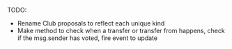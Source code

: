 TODO:
- Rename Club proposals to reflect each unique kind
- Make method to check when a transfer or transfer from happens, check if the msg.sender has voted, fire event to update
